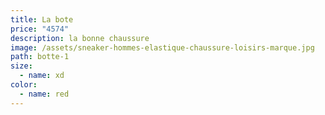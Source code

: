 ```yaml
---
title: La bote
price: "4574"
description: la bonne chaussure
image: /assets/sneaker-hommes-elastique-chaussure-loisirs-marque.jpg
path: botte-1
size:
  - name: xd
color:
  - name: red
---
```

